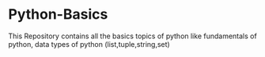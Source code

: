 # Python-Basics
This Repository contains all the basics topics of python like fundamentals of python, data types of python (list,tuple,string,set)
